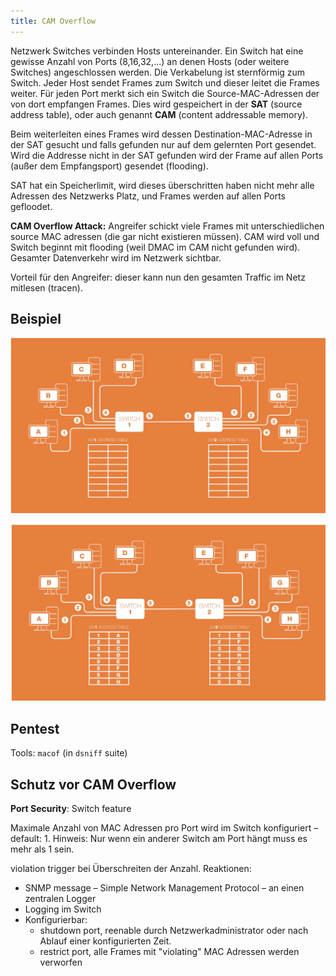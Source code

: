 ```yaml
---
title: CAM Overflow
---
```


Netzwerk Switches verbinden Hosts untereinander. Ein Switch hat eine gewisse Anzahl von Ports (8,16,32,...) an denen Hosts (oder weitere Switches) angeschlossen werden. Die Verkabelung ist sternförmig zum Switch. Jeder  Host sendet Frames zum Switch und dieser leitet die Frames weiter. Für jeden Port merkt sich ein Switch die Source-MAC-Adressen der von dort empfangen Frames. Dies wird gespeichert in der **SAT** (source address table), oder auch genannt **CAM** (content addressable memory).

Beim weiterleiten eines Frames wird dessen Destination-MAC-Adresse in der SAT gesucht und falls gefunden nur auf dem gelernten Port gesendet. Wird die Addresse nicht in der SAT gefunden wird  der Frame auf allen Ports (außer dem Empfangsport) gesendet (flooding).

SAT hat ein Speicherlimit, wird dieses überschritten haben nicht mehr alle Adressen des Netzwerks Platz, und Frames werden auf allen Ports gefloodet.

**CAM Overflow Attack:** Angreifer schickt viele Frames mit unterschiedlichen source MAC adressen (die gar nicht existieren müssen). CAM wird voll und Switch beginnt mit flooding (weil DMAC im CAM nicht gefunden wird). Gesamter Datenverkehr wird im Netzwerk sichtbar.

Vorteil für den Angreifer: dieser kann nun den gesamten Traffic im Netz mitlesen (tracen).

## Beispiel

![sat01](fig/sat01.png)

![sat02](fig/sat02.png)



## Pentest

Tools: `macof` (in `dsniff` suite)



## Schutz vor CAM Overflow

**Port Security**: Switch feature

Maximale Anzahl von MAC Adressen pro Port wird im Switch konfiguriert – default: 1. Hinweis: Nur wenn ein anderer Switch am Port hängt muss es mehr als 1 sein. 

violation trigger bei Überschreiten der Anzahl. Reaktionen:

- SNMP message – Simple Network Management Protocol – an einen zentralen Logger
- Logging im Switch
- Konfigurierbar:
  - shutdown port, reenable durch Netzwerkadministrator oder nach Ablauf einer konfigurierten Zeit.
  - restrict port, alle Frames mit "violating" MAC Adressen werden verworfen




